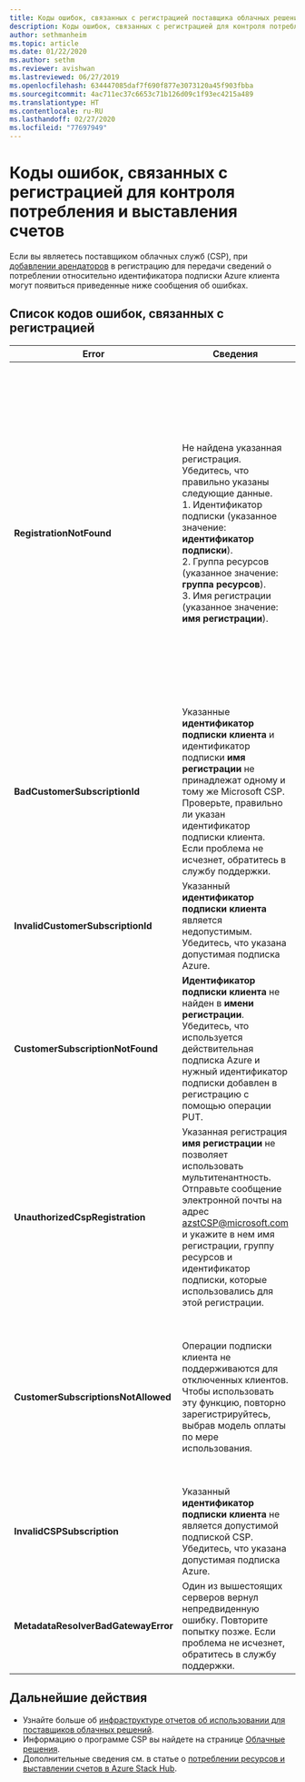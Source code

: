 ```yaml
---
title: Коды ошибок, связанных с регистрацией поставщика облачных решений для контроля потребления и выставления счетов для Azure Stack Hub
description: Коды ошибок, связанных с регистрацией для контроля потребления и выставления счетов в Azure Stack Hub.
author: sethmanheim
ms.topic: article
ms.date: 01/22/2020
ms.author: sethm
ms.reviewer: avishwan
ms.lastreviewed: 06/27/2019
ms.openlocfilehash: 634447085daf7f690f877e3073120a45f903fbba
ms.sourcegitcommit: 4ac711ec37c6653c71b126d09c1f93ec4215a489
ms.translationtype: HT
ms.contentlocale: ru-RU
ms.lasthandoff: 02/27/2020
ms.locfileid: "77697949"
---
```

# <a name="usage-and-billing-registration-error-codes"></a>Коды ошибок, связанных с регистрацией для контроля потребления и выставления счетов

Если вы являетесь поставщиком облачных служб (CSP), при [добавлении арендаторов](azure-stack-csp-ref-operations.md#add-tenant-to-registration) в регистрацию для передачи сведений о потреблении относительно идентификатора подписки Azure клиента могут появиться приведенные ниже сообщения об ошибках.

## <a name="list-of-registration-error-codes"></a>Список кодов ошибок, связанных с регистрацией

| Error                           | Сведения                                                                                                                                                                                                                                                                                                                           | Комментарии                                                                                                                                                                                                                                                                                                                                                                                                                                                                                                                                                                                                            |
|---------------------------------|-----------------------------------------------------------------------------------------------------------------------------------------------------------------------------------------------------------------------------------------------------------------------------------------------------------------------------------|---------------------------------------------------------------------------------------------------------------------------------------------------------------------------------------------------------------------------------------------------------------------------------------------------------------------------------------------------------------------------------------------------------------------------------------------------------------------------------------------------------------------------------------------------------------------------------------------------------------------|
| **RegistrationNotFound**            | Не найдена указанная регистрация. Убедитесь, что правильно указаны следующие данные.<br>1. Идентификатор подписки (указанное значение: **идентификатор подписки**).<br>2. Группа ресурсов (указанное значение: **группа ресурсов**).<br>3. Имя регистрации (указанное значение: **имя регистрации**).                             | Такая ошибка обычно возникает, если неверно указаны сведения об исходной регистрации. Если потребуется проверить имена группы ресурсов и регистрации, вы можете найти их на портале Azure, открыв список ресурсов. Если вы найдете здесь несколько ресурсов регистрации, проверьте **CloudDeploymentID** в окне свойств и выберите ту регистрацию, у которой значение **CloudDeploymentID** совпадает с идентификатором облака. Чтобы найти **CloudDeploymentID**, выполните приведенную ниже команду PowerShell в Azure Stack Hub.<br>`$azureStackStampInfo = Invoke-Command -Session $session -ScriptBlock { Get-AzureStackStampInformation }` |
| **BadCustomerSubscriptionId**       | Указанные **идентификатор подписки клиента** и идентификатор подписки **имя регистрации** не принадлежат одному и тому же Microsoft CSP. Проверьте, правильно ли указан идентификатор подписки клиента. Если проблема не исчезнет, обратитесь в службу поддержки. | Такая ошибка возникает, когда подписка клиента является подпиской CSP, но сопоставленный с ней партнер CSP отличается от того, к которому относится подписка исходной регистрации. Эта проверка позволяет избежать такой ситуации, в которой счета за Azure Stack Hub будут выставляться партнеру CSP, не имеющему к этому отношения.                                                                                                                                                                                                                                                                          |
| **InvalidCustomerSubscriptionId**   | Указанный **идентификатор подписки клиента** является недопустимым. Убедитесь, что указана допустимая подписка Azure.                                                                                                                                                                         |                                                                                                                                                                                                                                                                                                                                                                                                                                                                                                                                                                                                                     |
| **CustomerSubscriptionNotFound**    | **Идентификатор подписки клиента** не найден в **имени регистрации**. Убедитесь, что используется действительная подписка Azure и нужный идентификатор подписки добавлен в регистрацию с помощью операции PUT.                                                   | Такая ошибка возникает, если при попытке проверить наличие клиента в подписке обнаружится, что подписка клиента не связана с этой регистрацией. Клиент не добавлен в регистрацию или идентификатор подписки указан неправильно.                                                                                                                                                                                                                                                                                                                                |
| **UnauthorizedCspRegistration**     | Указанная регистрация **имя регистрации** не позволяет использовать мультитенантность. Отправьте сообщение электронной почты на адрес azstCSP@microsoft.com и укажите в нем имя регистрации, группу ресурсов и идентификатор подписки, которые использовались для этой регистрации.                                                                                    | Чтобы добавлять в регистрацию клиенты, корпорация Майкрософт должна утвердить для нее мультитенантность.                                                                                                                                                                                                                                                                                                                                                                                             |
| **CustomerSubscriptionsNotAllowed** | Операции подписки клиента не поддерживаются для отключенных клиентов. Чтобы использовать эту функцию, повторно зарегистрируйтесь, выбрав модель оплаты по мере использования.                                                                                                                                                                    | Регистрация, к которой вы добавляете клиентов, является регистрацией производительности, то есть при ее создании был использован параметр `BillingModel Capacity`. Добавлять клиентов можно только к регистрациям с оплатой по мере использования. Вам необходимо повторно зарегистрироваться с помощью параметра `BillingModel PayAsYouUse`.                                                                                                                                                                                                                                                                                          |
| **InvalidCSPSubscription**          | Указанный **идентификатор подписки клиента** не является допустимой подпиской CSP. Убедитесь, что указана допустимая подписка Azure.                                                                                                                                                        | Чаще всего это связано с синтаксической ошибкой в имени подписки клиента.                                                                                                                                                                                                                                                                                                                                                                                                                                                                                                                                        |
| **MetadataResolverBadGatewayError** | Один из вышестоящих серверов вернул непредвиденную ошибку. Повторите попытку позже. Если проблема не исчезнет, обратитесь в службу поддержки.                                                                                                                                                                                                |                                                                                                                                                                                                                                                                                                                                                                                                                                                                                                                                                                                                                     |

## <a name="next-steps"></a>Дальнейшие действия

- Узнайте больше об [инфраструктуре отчетов об использовании для поставщиков облачных решений](azure-stack-csp-ref-infrastructure.md).
- Информацию о программе CSP вы найдете на странице [Облачные решения](https://partner.microsoft.com/solutions/microsoft-cloud-solutions).
- Дополнительные сведения см. в статье о [потреблении ресурсов и выставлении счетов в Azure Stack Hub](azure-stack-billing-and-chargeback.md).
